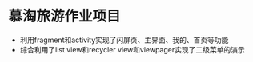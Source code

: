 # 慕淘旅游作业项目
- 利用fragment和activity实现了闪屏页、主界面、我的、首页等功能
- 综合利用了list view和recycler view和viewpager实现了二级菜单的演示
